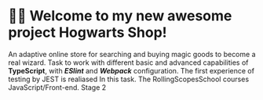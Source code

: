 # 🧙‍♂️ Welcome to my new awesome project **Hogwarts Shop**!

An adaptive online store for searching and buying magic goods to become a real wizard. Task to work with different basic and advanced capabilities of **TypeScript**, with ***ESlint*** and ***Webpack*** configuration. The first experience of testing by JEST is realiased In this task. The RollingScopesSchool courses JavaScript/Front-end. Stage 2
